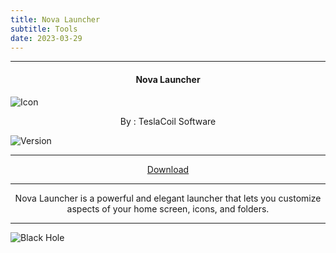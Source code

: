 ```yaml
---
title: Nova Launcher
subtitle: Tools
date: 2023-03-29
---
```

---

<h4> <p align="center"> Nova Launcher </p> </h4>

![Icon](https://rb.gy/d1lbo)

<p align="center"> By : TeslaCoil Software </p>

![Version](https://rb.gy/qoop9)

---

<p align ="center">
<a href="https://clk.asia/JsBp0c" class="btn btn-outline-success"> Download </a>
</p>

---

<p align="center">
Nova Launcher is a powerful and elegant launcher that lets you customize aspects of your home screen, icons, and folders.
</p>

---

![Black Hole](https://rb.gy/z0dyyw)
